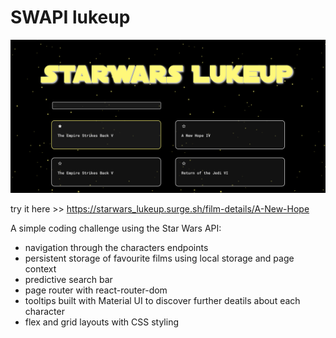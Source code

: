# SWAPI lukeup

![web_app](SWAPI.png)

try it here >> https://starwars_lukeup.surge.sh/film-details/A-New-Hope

A simple coding challenge using the Star Wars API:
- navigation through the characters endpoints
- persistent storage of favourite films using local storage and page context
- predictive search bar
- page router with react-router-dom
- tooltips built with Material UI to discover further deatils about each character
- flex and grid layouts with CSS styling

